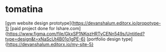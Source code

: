 # tomatina
[gym website design prototype]{https://devanshalum.editorx.io/propotype-1}
[paid project done for Ishare.com]{https://www.figma.com/file/GkxSP1NKqzHRTyCENn549s/Untitled?type=design&t=xNaScUt4B01o1gPE-6}
[portfolio design type]{https://devanshalum.editorx.io/my-site-5}
